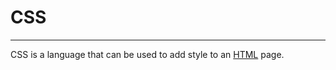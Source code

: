 # CSS

---

CSS is a language that can be used to add style to an [HTML](/wiki/HTML) page.

        
        